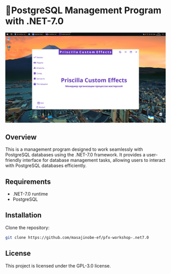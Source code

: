 # 🧢PostgreSQL Management Program with .NET-7.0

![pic](pic.png)

## Overview

This is a management program designed to work seamlessly with PostgreSQL databases using the .NET-7.0 framework. It provides a user-friendly interface for database management tasks, allowing users to interact with PostgreSQL databases efficiently.

## Requirements

- .NET-7.0 runtime
- PostgreSQL

## Installation

Clone the repository:

```bash
git clone https://github.com/masajinobe-ef/pfx-workshop-.net7.0
```

## License

This project is licensed under the GPL-3.0 license.
